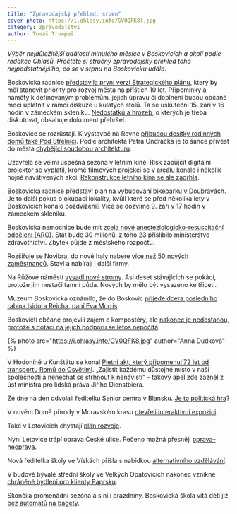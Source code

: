 ```yaml
---
title: "Zpravodajský přehled: srpen"
cover-photo: https://i.ohlasy.info/GV0QFK8l.jpg
category: zpravodajství
author: Tomáš Trumpeš
---
```


*Výběr nejdůležitější událostí minulého měsíce v Boskovicích a okolí podle redakce Ohlasů. Přečtěte si stručný zpravodajský přehled toho nejpodstatnějšího, co se v srpnu na Boskovicku událo.*

Boskovická radnice [představila první verzi Strategického plánu](/clanky/2015/08/strategicky-plan.html), který by měl stanovit priority pro rozvoj města na příštích 10 let. Připomínky a náměty k definovaným problémům, jejich úpravu či doplnění budou občané moci uplatnit v rámci diskuze u kulatých stolů. Ta se uskuteční 15. září v 16 hodin v zámeckém skleníku. [Nedostatků a hrozeb](/clanky/2015/08/strategicky-komentar.html), o kterých je třeba diskutovat, obsahuje dokument přehršel.

Boskovice se rozrůstají. K výstavbě na Rovné [přibudou desítky rodinných domů také Pod Střelnicí](http://ohlasy.info/clanky/2015/08/nova-vystavba.html). Podle architekta Petra Ondráčka je to šance přivést do města [chybějící soudobou architekturu](/clanky/2015/08/komentar-pod-strelnici.html).

Uzavřela se velmi úspěšná sezóna v letním kině. Risk zapůjčit digitální projektor se vyplatil, kromě filmových projekcí se v areálu konalo i několik hojně navštívených akcí. [Rekonstrukce letního kina se ale zadrhla](/clanky/2015/08/rekonstrukce-letnaku.html).

Boskovická radnice představí plán [na vybudování bikeparku v Doubravách](http://blanensky.denik.cz/zpravy_region/boskovicti-planuji-sportpark-nejprve-si-vyslechnou-nazory-lidi-20150827.html). Je to další pokus o okupaci lokality, kvůli které se před několika lety v Boskovicích konalo pozdvižení? Více se dozvíme 9. září v 17 hodin v zámeckém skleníku.

Boskovická nemocnice bude mít [zcela nové anesteziologicko-resuscitační oddělení (ARO)](http://blanensky.denik.cz/zpravy_region/v-boskovicke-nemocnici-postavi-nove-aro-za-tricet-milionu-20150828.html). Stát bude 30 milionů, z toho 23 přislíbilo ministerstvo zdravotnictví. Zbytek půjde z městského rozpočtu.

Rozšiřuje se Novibra, do nové haly nabere [více než 50 nových zaměstnanců](http://blanensky.denik.cz/zpravy_region/cile-stavi-novibra-boskovice-pribere-asi-padesat-novych-zamestnancu-20150825.html). Staví a nabírají i další firmy.

Na Růžové náměstí [vysadí nové stromy](http://blanensky.denik.cz/zpravy_region/boskovice-na-ruzove-namesti-vysazi-stromy-20150815.html). Asi deset stávajících se pokácí, protože jim nestačí tamní půda. Nových by mělo být vysazeno ke třiceti. 

Muzeum Boskovicka oznámilo, že do Boskovic [přijede dcera posledního rabína Isidora Reicha, paní Eva Morris](http://muzeum.boskovice.cz/setkani-s-pani-evou-morris/a-1075/p1=1098). 

Boskovičtí občané projevili zájem o kompostéry, ale [nakonec je nedostanou, protože s dotací na jejich podporu se letos nepočítá](http://zrcadlo.net/clanky/Kompostery-pro-boskovicke-domacnosti-letos-nejspis-nebudou-2027/).

{% photo src="https://i.ohlasy.info/GV0QFK8.jpg" author="Anna Dudková" %}

V Hodoníně u Kunštátu se konal [Pietní akt, který připomenul 72 let od transportu Romů do Osvětimi](http://www.romea.cz/cz/zpravodajstvi/domaci/v-hodonine-u-kunstatu-si-lide-pripomneli-72-let-od-transportu-romu-do-vyhlazovaciho-tabora-v-osvetimi). „Zajistit každému důstojné místo v naší společnosti a nenechat se strhnout k nenávisti“ – takový apel zde zazněl z úst ministra pro lidská práva Jiřího Dienstbiera.

Ze dne na den odvolali ředitelku Senior centra v Blansku. [Je to politická hra](http://blanensky.denik.cz/zpravy_region/moje-odvolani-politicka-hra-tvrdi-byvala-reditelka-senior-centra-20150815.html)?

V novém Domě přírody v Moravském krasu [otevřeli interaktivní expozici](http://blanensky.denik.cz/zpravy_region/navrat-v-case-o-miliony-let-zpet-v-dome-prirody-poutave-oziva-moravsky-kras-20150819.html).

Také v Letovicích chystají [plán rozvoje](http://blanensky.denik.cz/zpravy_region/letovice-chystaji-plan-rozvoje-mohou-se-k-nemu-vyjadrit-i-obyvatele-20150825.html).

Nyní Letovice trápí oprava České ulice. Řečeno možná přesněji [oprava–neoprava](http://blanensky.denik.cz/zpravy_region/prace-na-oprave-ceske-ulice-v-letovicich-opet-stoji-20150901.html).

Nová ředitelka školy ve Vískách přišla s nabídkou [alternativního vzdělávání](http://blanensky.denik.cz/zpravy_region/ve-viskach-chystaji-alternativni-vyucovani-20150812.html).

V budově bývalé střední školy ve Velkých Opatovicích nakonec vznikne [chráněné bydlení pro klienty Paprsku](http://blanensky.denik.cz/zpravy_region/byvala-stredni-skola-ve-velkych-opatovicich-ozije-vznikne-tam-chranene-bydleni-20150809.html).

Skončila promenádní sezóna a s ní i prázdniny. Boskovická škola vítá děti již [bez automatů na bagety](http://blanensky.denik.cz/zpravy_region/nezdrave-potraviny-ve-skolach-deti-v-boskovicich-prijdou-o-automat-na-bagety-20150824.html).
